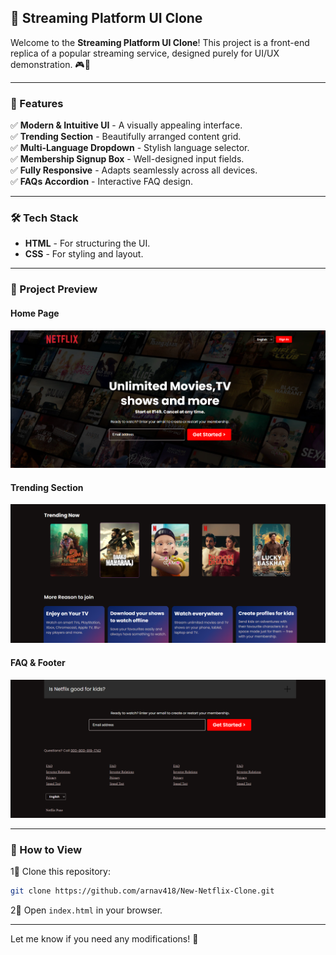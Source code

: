 ## 🌟 Streaming Platform UI Clone  

Welcome to the **Streaming Platform UI Clone**! This project is a front-end replica of a popular streaming service, designed purely for UI/UX demonstration. 🎮🍿  

---

### 🚀 Features  

✅ **Modern & Intuitive UI** - A visually appealing interface.  
✅ **Trending Section** - Beautifully arranged content grid.  
✅ **Multi-Language Dropdown** - Stylish language selector.  
✅ **Membership Signup Box** - Well-designed input fields.  
✅ **Fully Responsive** - Adapts seamlessly across all devices.  
✅ **FAQs Accordion** - Interactive FAQ design.  

---

### 🛠️ Tech Stack  

- **HTML** - For structuring the UI.  
- **CSS** - For styling and layout.  

---

### 📂 Project Preview  

#### Home Page  
![Home Page](Netflix_Assets/Screenshot_1_Netflix.png)  

#### Trending Section  
![Trending](Netflix_Assets/Screenshot_2_Netflix.png)  

#### FAQ & Footer  
![FAQ & Footer](Netflix_Assets/Screenshot_3_Netflix.png)  

---

### 🎯 How to View  

1⃣ Clone this repository:  
```bash
git clone https://github.com/arnav418/New-Netflix-Clone.git
```  
2⃣ Open `index.html` in your browser.  

---

Let me know if you need any modifications! 🚀

